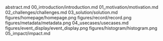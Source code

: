 abstract.md
00_introduction/introduction.md
01_motivation/motivation.md
02_challenges/challenges.md
03_solution/solution.md
figures/homepage/homepage.png
figures/record/record.png
figures/metadata/metadata.png
04_usecases/usecases.md
figures/event_display/event_display.png
figures/histogram/histogram.png
05_impact/impact.md
